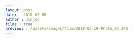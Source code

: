```yaml
---
layout: post
date:   2018-03-09
author : Jinjoo
films : true
preview: ../assets/images/film/2018-03-19-Photo_03.JPG
---
```

